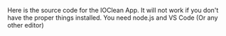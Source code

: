 Here is the source code for the IOClean App. It will not work if you don't have the proper things installed.
You need node.js and VS Code (Or any other editor)
